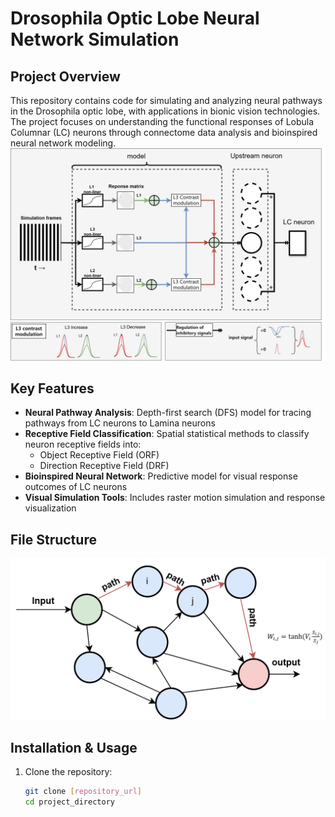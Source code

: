 # Drosophila Optic Lobe Neural Network Simulation

## Project Overview
This repository contains code for simulating and analyzing neural pathways in the Drosophila optic lobe, with applications in bionic vision technologies. The project focuses on understanding the functional responses of Lobula Columnar (LC) neurons through connectome data analysis and bioinspired neural network modeling.
![Fig1](picture/model.png)
## Key Features
- ​**Neural Pathway Analysis**: Depth-first search (DFS) model for tracing pathways from LC neurons to Lamina neurons
- ​**Receptive Field Classification**: Spatial statistical methods to classify neuron receptive fields into:
  - Object Receptive Field (ORF)
  - Direction Receptive Field (DRF)
- ​**Bioinspired Neural Network**: Predictive model for visual response outcomes of LC neurons
- ​**Visual Simulation Tools**: Includes raster motion simulation and response visualization

## File Structure

![Fig2](picture/network_analysis.png)

## Installation & Usage
1. Clone the repository:
   ```bash
   git clone [repository_url]
   cd project_directory
